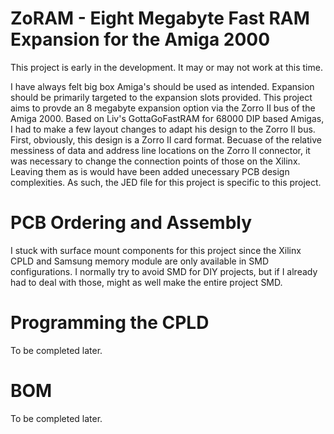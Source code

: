 # ZoRAM - Eight Megabyte Fast RAM Expansion for the Amiga 2000

This project is early in the development. It may or may not work at this time.

I have always felt big box Amiga's should be used as intended. Expansion should be primarily targeted to the expansion slots provided. This project aims to provde an 8 megabyte expansion option via the Zorro II bus of the Amiga 2000. Based on Liv's GottaGoFastRAM for 68000 DIP based Amigas, I had to make a few layout changes to adapt his design to the Zorro II bus. First, obviously, this design is a Zorro II card format. Becuase of the relative messiness of data and address line locations on the Zorro II connector, it was necessary to  change the connection points of those on the Xilinx. Leaving them as is would have been added unecessary PCB design complexities. As such, the JED file for this project is specific to this project.


# PCB Ordering and Assembly

I stuck with surface mount components for this project since the Xilinx CPLD and Samsung memory module are only available in SMD configurations. I normally try to avoid SMD for DIY projects, but if I already had to deal with those, might as well make the entire project SMD.

# Programming the CPLD

To be completed later.

# BOM

To be completed later.
